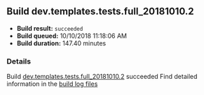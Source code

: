 ## Build dev.templates.tests.full_20181010.2
- **Build result:** `succeeded`
- **Build queued:** 10/10/2018 11:18:06 AM
- **Build duration:** 147.40 minutes
### Details
Build [dev.templates.tests.full_20181010.2](https://winappstudio.visualstudio.com/web/build.aspx?pcguid=a4ef43be-68ce-4195-a619-079b4d9834c2&builduri=vstfs%3a%2f%2f%2fBuild%2fBuild%2f26381) succeeded
Find detailed information in the [build log files](https://uwpctdiags.blob.core.windows.net/buildlogs/dev.templates.tests.full_20181010.2_logs.zip)
